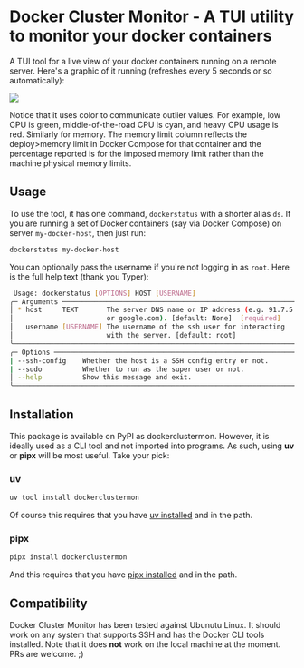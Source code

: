 # Docker Cluster Monitor - A TUI utility to monitor your docker containers

A TUI tool for a live view of your docker containers running on a remote server. Here's a graphic of it running (refreshes every 5 seconds or so automatically):

![](https://mkennedy-shared.nyc3.digitaloceanspaces.com/docker-status.gif)

Notice that it uses color to communicate outlier values. For example, low CPU is green, middle-of-the-road CPU is cyan, and heavy CPU usage is red. Similarly for memory. The memory limit column reflects the deploy>memory limit in Docker Compose for that container and the percentage reported is for the imposed memory limit rather than the machine physical memory limits.

## Usage

To use the tool, it has one command, `dockerstatus` with a shorter alias `ds`. If you are running a set of Docker containers (say via Docker Compose) on server `my-docker-host`, then just run:

```bash
dockerstatus my-docker-host
```

You can optionally pass the username if you're not logging in as `root`. Here is the full help text (thank you Typer):

```bash
 Usage: dockerstatus [OPTIONS] HOST [USERNAME]                          
╭─ Arguments ───────────────────────────────────────────────────────────╮
│ * host     TEXT       The server DNS name or IP address (e.g. 91.7.5.1│ 
│                       or google.com). [default: None]  [required]     │
│   username [USERNAME] The username of the ssh user for interacting    │
│                       with the server. [default: root]                │
╰───────────────────────────────────────────────────────────────────────╯
╭─ Options ─────────────────────────────────────────────────────────────╮
| --ssh-config    Whether the host is a SSH config entry or not.        |
| --sudo          Whether to run as the super user or not.              |
│ --help          Show this message and exit.                           │
╰───────────────────────────────────────────────────────────────────────╯
```

## Installation

This package is available on PyPI as dockerclustermon. However, it is ideally used as a CLI tool 
and not imported into programs. As such, using **uv** or **pipx** will be most useful. Take your pick:

### uv

```bash
uv tool install dockerclustermon
```

Of course this requires that you have 
[uv installed](https://docs.astral.sh/uv/getting-started/installation/) 
and in the path.

### pipx

```bash
pipx install dockerclustermon
```

And this requires that you have [pipx installed](https://pipx.pypa.io/stable/installation/) 
and in the path.


Compatibility
-------------

Docker Cluster Monitor has been tested against Ubunutu Linux. It should work on any system that 
supports SSH and has the Docker CLI tools installed. Note that it does **not** work on the local 
machine at the moment. PRs are welcome. ;)